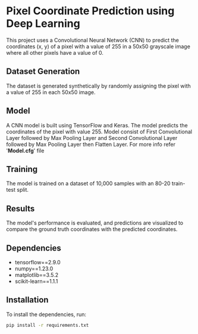 # Pixel Coordinate Prediction using Deep Learning

This project uses a Convolutional Neural Network (CNN) to predict the coordinates (x, y) of a pixel with a value of 255 in a 50x50 grayscale image where all other pixels have a value of 0.

## Dataset Generation

The dataset is generated synthetically by randomly assigning the pixel with a value of 255 in each 50x50 image.

## Model

A CNN model is built using TensorFlow and Keras. The model predicts the coordinates of the pixel with value 255. Model consist of First Convolutional Layer followed by Max Pooling Layer and Second Convolutional Layer followed by Max Pooling Layer then Flatten Layer. For more info refer '**Model.cfg**' file 

## Training

The model is trained on a dataset of 10,000 samples with an 80-20 train-test split.

## Results

The model's performance is evaluated, and predictions are visualized to compare the ground truth coordinates with the predicted coordinates.

## Dependencies

- tensorflow==2.9.0
- numpy==1.23.0
- matplotlib==3.5.2
- scikit-learn==1.1.1

## Installation

To install the dependencies, run:

```bash
pip install -r requirements.txt
